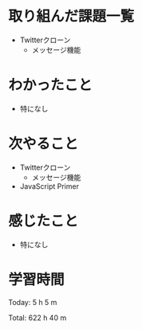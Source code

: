 # 取り組んだ課題一覧
- Twitterクローン
  - メッセージ機能

# わかったこと
- 特になし

# 次やること
- Twitterクローン
  - メッセージ機能
- JavaScript Primer

# 感じたこと
- 特になし

# 学習時間
Today: 5 h 5 m

Total: 622 h 40 m
